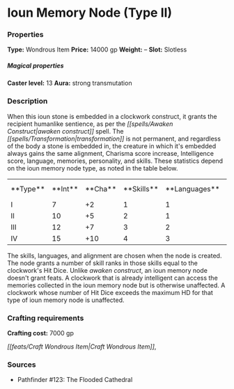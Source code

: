 ﻿---
Title: "Ioun Memory Node (Type II)"
Type: "Wondrous Item"
Price: "14000 gp"
Weight: "–"
Slot: "Slotless"
Caster level: "13"
Aura: "strong transmutation"
Description: |
  "When this _ioun stone_ is embedded in a clockwork construct, it grants the recipient humanlike sentience, as per the _awaken construct_ spell. The transformation is not permanent, and regardless of the body a stone is embedded in, the creature in which it's embedded always gains the same alignment, Charisma score increase, Intelligence score, language, memories, personality, and skills. These statistics depend on the _ioun memory node type_, as noted in the table below.
  <table><tbody><tr><td>**Type**</td><td>**Int**</td><td>**Cha**</td><td>**Skills**</td><td>**Languages**</td><td>**Max HD**</td></tr><tr><td>I</td><td>7</td><td>+2</td><td>1</td><td>1</td><td>4</td></tr><tr><td>II</td><td>10</td><td>+5</td><td>2</td><td>1</td><td>8</td></tr><tr><td>III</td><td>12</td><td>+7</td><td>3</td><td>2</td><td>12</td></tr><tr><td>IV</td><td>15</td><td>+10</td><td>4</td><td>3</td><td>16</td></tr></tbody></table>
  The skills, languages, and alignment are chosen when the node is created. The node grants a number of skill ranks in those skills equal to the clockwork's Hit Dice. Unlike _awaken construct_, an _ioun memory node_ doesn't grant feats. A clockwork that is already intelligent can access the memories collected in the _ioun memory node_ but is otherwise unaffected. A clockwork whose number of Hit Dice exceeds the maximum HD for that type of _ioun memory node_ is unaffected."
Crafting cost: "7000 gp"
Sources: "['Pathfinder #123: The Flooded Cathedral']"
---

# Ioun Memory Node (Type II)

### Properties

**Type:** Wondrous Item **Price:** 14000 gp **Weight:** – **Slot:** Slotless

##### Magical properties

**Caster level:** 13 **Aura:** strong transmutation

### Description

When this ioun stone is embedded in a clockwork construct, it grants the recipient humanlike sentience, as per the _[[spells/Awaken Construct|awaken construct]]_ spell. The _[[spells/Transformation|transformation]]_ is not permanent, and regardless of the body a stone is embedded in, the creature in which it's embedded always gains the same alignment, Charisma score increase, Intelligence score, language, memories, personality, and skills. These statistics depend on the ioun memory node type, as noted in the table below.

<table><tbody><tr><td> **Type**</td><td> **Int**</td><td> **Cha**</td><td> **Skills**</td><td> **Languages**</td><td> **Max HD**</td></tr><tr><td>I</td><td>7</td><td>+2</td><td>1</td><td>1</td><td>4</td></tr><tr><td>II</td><td>10</td><td>+5</td><td>2</td><td>1</td><td>8</td></tr><tr><td>III</td><td>12</td><td>+7</td><td>3</td><td>2</td><td>12</td></tr><tr><td>IV</td><td>15</td><td>+10</td><td>4</td><td>3</td><td>16</td></tr></tbody></table>

The skills, languages, and alignment are chosen when the node is created. The node grants a number of skill ranks in those skills equal to the clockwork's Hit Dice. Unlike _awaken construct_, an ioun memory node doesn't grant feats. A clockwork that is already intelligent can access the memories collected in the ioun memory node but is otherwise unaffected. A clockwork whose number of Hit Dice exceeds the maximum HD for that type of ioun memory node is unaffected.

### Crafting requirements

**Crafting cost:** 7000 gp

_[[feats/Craft Wondrous Item|Craft Wondrous Item]]_,

### Sources

* Pathfinder #123: The Flooded Cathedral